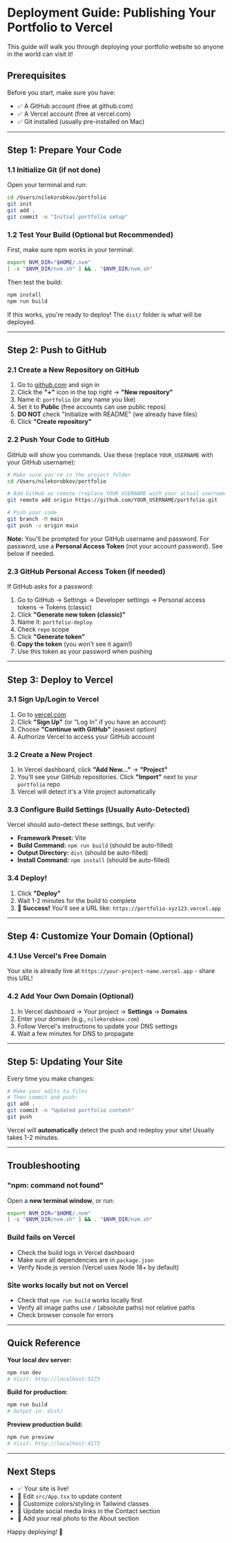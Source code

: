 # Deployment Guide: Publishing Your Portfolio to Vercel

This guide will walk you through deploying your portfolio website so anyone in the world can visit it!

## Prerequisites

Before you start, make sure you have:
- ✅ A GitHub account (free at github.com)
- ✅ A Vercel account (free at vercel.com)
- ✅ Git installed (usually pre-installed on Mac)

---

## Step 1: Prepare Your Code

### 1.1 Initialize Git (if not done)
Open your terminal and run:
```bash
cd /Users/nilekorobkov/portfolio
git init
git add .
git commit -m "Initial portfolio setup"
```

### 1.2 Test Your Build (Optional but Recommended)
First, make sure npm works in your terminal:
```bash
export NVM_DIR="$HOME/.nvm"
[ -s "$NVM_DIR/nvm.sh" ] && . "$NVM_DIR/nvm.sh"
```

Then test the build:
```bash
npm install
npm run build
```

If this works, you're ready to deploy! The `dist/` folder is what will be deployed.

---

## Step 2: Push to GitHub

### 2.1 Create a New Repository on GitHub

1. Go to [github.com](https://github.com) and sign in
2. Click the **"+"** icon in the top right → **"New repository"**
3. Name it: `portfolio` (or any name you like)
4. Set it to **Public** (free accounts can use public repos)
5. **DO NOT** check "Initialize with README" (we already have files)
6. Click **"Create repository"**

### 2.2 Push Your Code to GitHub

GitHub will show you commands. Use these (replace `YOUR_USERNAME` with your GitHub username):

```bash
# Make sure you're in the project folder
cd /Users/nilekorobkov/portfolio

# Add GitHub as remote (replace YOUR_USERNAME with your actual username)
git remote add origin https://github.com/YOUR_USERNAME/portfolio.git

# Push your code
git branch -M main
git push -u origin main
```

**Note:** You'll be prompted for your GitHub username and password. For password, use a **Personal Access Token** (not your account password). See below if needed.

### 2.3 GitHub Personal Access Token (if needed)

If GitHub asks for a password:
1. Go to GitHub → Settings → Developer settings → Personal access tokens → Tokens (classic)
2. Click **"Generate new token (classic)"**
3. Name it: `portfolio-deploy`
4. Check `repo` scope
5. Click **"Generate token"**
6. **Copy the token** (you won't see it again!)
7. Use this token as your password when pushing

---

## Step 3: Deploy to Vercel

### 3.1 Sign Up/Login to Vercel

1. Go to [vercel.com](https://vercel.com)
2. Click **"Sign Up"** (or "Log In" if you have an account)
3. Choose **"Continue with GitHub"** (easiest option)
4. Authorize Vercel to access your GitHub account

### 3.2 Create a New Project

1. In Vercel dashboard, click **"Add New..."** → **"Project"**
2. You'll see your GitHub repositories. Click **"Import"** next to your `portfolio` repo
3. Vercel will detect it's a Vite project automatically

### 3.3 Configure Build Settings (Usually Auto-Detected)

Vercel should auto-detect these settings, but verify:
- **Framework Preset:** Vite
- **Build Command:** `npm run build` (should be auto-filled)
- **Output Directory:** `dist` (should be auto-filled)
- **Install Command:** `npm install` (should be auto-filled)

### 3.4 Deploy!

1. Click **"Deploy"**
2. Wait 1-2 minutes for the build to complete
3. **🎉 Success!** You'll see a URL like: `https://portfolio-xyz123.vercel.app`

---

## Step 4: Customize Your Domain (Optional)

### 4.1 Use Vercel's Free Domain

Your site is already live at `https://your-project-name.vercel.app` - share this URL!

### 4.2 Add Your Own Domain (Optional)

1. In Vercel dashboard → Your project → **Settings** → **Domains**
2. Enter your domain (e.g., `nilekorobkov.com`)
3. Follow Vercel's instructions to update your DNS settings
4. Wait a few minutes for DNS to propagate

---

## Step 5: Updating Your Site

Every time you make changes:

```bash
# Make your edits to files
# Then commit and push:
git add .
git commit -m "Updated portfolio content"
git push
```

Vercel will **automatically** detect the push and redeploy your site! Usually takes 1-2 minutes.

---

## Troubleshooting

### "npm: command not found"
Open a **new terminal window**, or run:
```bash
export NVM_DIR="$HOME/.nvm"
[ -s "$NVM_DIR/nvm.sh" ] && . "$NVM_DIR/nvm.sh"
```

### Build fails on Vercel
- Check the build logs in Vercel dashboard
- Make sure all dependencies are in `package.json`
- Verify Node.js version (Vercel uses Node 18+ by default)

### Site works locally but not on Vercel
- Check that `npm run build` works locally first
- Verify all image paths use `/` (absolute paths) not relative paths
- Check browser console for errors

---

## Quick Reference

**Your local dev server:**
```bash
npm run dev
# Visit: http://localhost:5173
```

**Build for production:**
```bash
npm run build
# Output in: dist/
```

**Preview production build:**
```bash
npm run preview
# Visit: http://localhost:4173
```

---

## Next Steps

- ✅ Your site is live!
- 📝 Edit `src/App.tsx` to update content
- 🎨 Customize colors/styling in Tailwind classes
- 🔗 Update social media links in the Contact section
- 📸 Add your real photo to the About section

Happy deploying! 🚀

